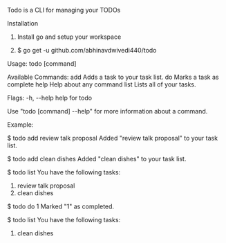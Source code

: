Todo is a CLI for managing your TODOs

Installation

1. Install go and setup your workspace

2. $ go get -u github.com/abhinavdwivedi440/todo


Usage:
  todo [command]

Available Commands:
  add         Adds a task to your task list.
  do          Marks a task as complete
  help        Help about any command
  list        Lists all of your tasks.

Flags:
  -h, --help   help for todo

Use "todo [command] --help" for more information about a command.


Example:

$ todo add review talk proposal
Added "review talk proposal" to your task list.

$ todo add clean dishes
Added "clean dishes" to your task list.

$ todo list
You have the following tasks:
1. review talk proposal
2. clean dishes

$ todo do 1
Marked "1" as completed.

$ todo list
You have the following tasks:
1. clean dishes